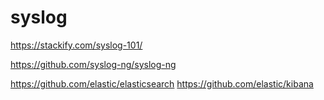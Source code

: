 syslog
======

https://stackify.com/syslog-101/

https://github.com/syslog-ng/syslog-ng

https://github.com/elastic/elasticsearch
https://github.com/elastic/kibana